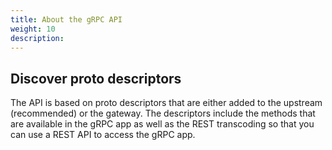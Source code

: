 ```yaml
---
title: About the gRPC API
weight: 10
description: 
---
```


## Discover proto descriptors

The API is based on proto descriptors that are either added to the upstream (recommended) or the gateway. The descriptors include the methods that are available in the gRPC app as well as the REST transcoding so that you can use a REST API to access the gRPC app. 
